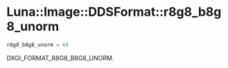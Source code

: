 # Luna::Image::DDSFormat::r8g8_b8g8_unorm

```c++
r8g8_b8g8_unorm = 68
```

DXGI_FORMAT_R8G8_B8G8_UNORM. 

